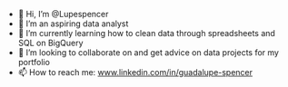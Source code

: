 - 👋 Hi, I’m @Lupespencer
- 👀 I’m an aspiring data analyst 
- 🌱 I’m currently learning how to clean data through spreadsheets and SQL on BigQuery
- 💞️ I’m looking to collaborate on and get advice on data projects for my portfolio
- 📫 How to reach me: www.linkedin.com/in/guadalupe-spencer

<!---
Lupespencer/Lupespencer is a ✨ special ✨ repository because its `README.md` (this file) appears on your GitHub profile.
You can click the Preview link to take a look at your changes.
--->
